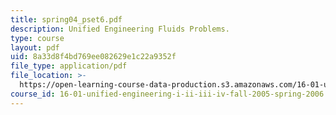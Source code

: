 ```yaml
---
title: spring04_pset6.pdf
description: Unified Engineering Fluids Problems.
type: course
layout: pdf
uid: 8a33d8f4bd769ee082629e1c22a9352f
file_type: application/pdf
file_location: >-
  https://open-learning-course-data-production.s3.amazonaws.com/16-01-unified-engineering-i-ii-iii-iv-fall-2005-spring-2006/8a33d8f4bd769ee082629e1c22a9352f_spring04_pset6.pdf
course_id: 16-01-unified-engineering-i-ii-iii-iv-fall-2005-spring-2006
---
```

